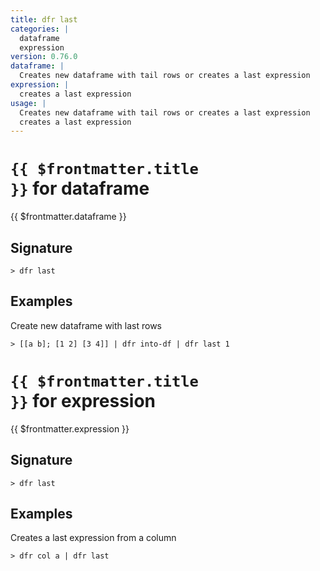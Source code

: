```yaml
---
title: dfr last
categories: |
  dataframe
  expression
version: 0.76.0
dataframe: |
  Creates new dataframe with tail rows or creates a last expression
expression: |
  creates a last expression
usage: |
  Creates new dataframe with tail rows or creates a last expression
  creates a last expression
---
```


# <code>{{ $frontmatter.title }}</code> for dataframe

<div class='command-title'>{{ $frontmatter.dataframe }}</div>

## Signature

```> dfr last ```

## Examples

Create new dataframe with last rows
```shell
> [[a b]; [1 2] [3 4]] | dfr into-df | dfr last 1
```

# <code>{{ $frontmatter.title }}</code> for expression

<div class='command-title'>{{ $frontmatter.expression }}</div>

## Signature

```> dfr last ```

## Examples

Creates a last expression from a column
```shell
> dfr col a | dfr last
```
